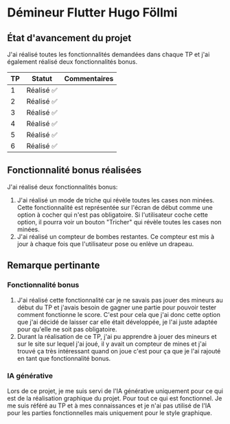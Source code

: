 # Démineur Flutter Hugo Föllmi

## État d'avancement du projet

J'ai réalisé toutes les fonctionnalités demandées dans chaque TP et j'ai également réalisé deux fonctionnalités bonus.

|TP|  Statut  | Commentaires |
|--|----------|--------------|
|1 |Réalisé ✅|              |
|2 |Réalisé ✅|              |
|3 |Réalisé ✅|              |
|4 |Réalisé ✅|              |
|5 |Réalisé ✅|              |
|6 |Réalisé ✅|              |


## Fonctionnalité bonus réalisées 

J'ai réalisé deux fonctionnalités bonus: 

1. J'ai réalisé un mode de triche qui révèle toutes les cases non minées. Cette fonctionnalité est représentée sur l'écran de début comme une option à cocher qui n'est pas obligatoire. Si l'utilisateur coche cette option, il pourra voir un bouton "Tricher" qui révèle toutes les cases non minées.
2. J'ai réalisé un compteur de bombes restantes. Ce compteur est mis à jour à chaque fois que l'utilisateur pose ou enlève un drapeau.

## Remarque pertinante 

### Fonctionnalité bonus
1. J'ai réalisé cette fonctionnalité car je ne savais pas jouer des mineurs au début du TP et j'avais besoin de gagner une partie pour pouvoir tester comment fonctionne le score. C'est pour cela que j'ai donc cette option que j'ai décidé de laisser car elle était développée, je l'ai juste adaptée pour qu'elle ne soit pas obligatoire.
2. Durant la réalisation de ce TP, j'ai pu apprendre à jouer des mineurs et sur le site sur lequel j'ai joué, il y avait un compteur de mines et j'ai trouvé ça très intéressant quand on joue c'est pour ça que je l'ai rajouté en tant que fonctionnalité bonus.

### IA générative 
Lors de ce projet, je me suis servi de l'IA générative uniquement pour ce qui est de la réalisation graphique du projet. Pour tout ce qui est fonctionnel. Je me suis référé au TP et à mes connaissances et je n'ai pas utilisé de l'IA pour les parties fonctionnelles mais uniquement pour le style graphique.